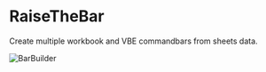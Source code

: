# RaiseTheBar
Create multiple workbook and VBE commandbars from sheets data.

![BarBuilder](https://user-images.githubusercontent.com/62287665/170943485-ec88bc64-df86-4a56-96c2-ecbf09630f8d.jpg)
